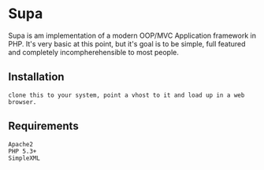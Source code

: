 Supa
====

Supa is am implementation of a modern OOP/MVC Application framework in PHP. It's very basic 
at this point, but it's goal is to be simple, full featured and completely incompherehensible to 
most people.

Installation
------------

    clone this to your system, point a vhost to it and load up in a web browser.

Requirements
------------

    Apache2
    PHP 5.3+
    SimpleXML

